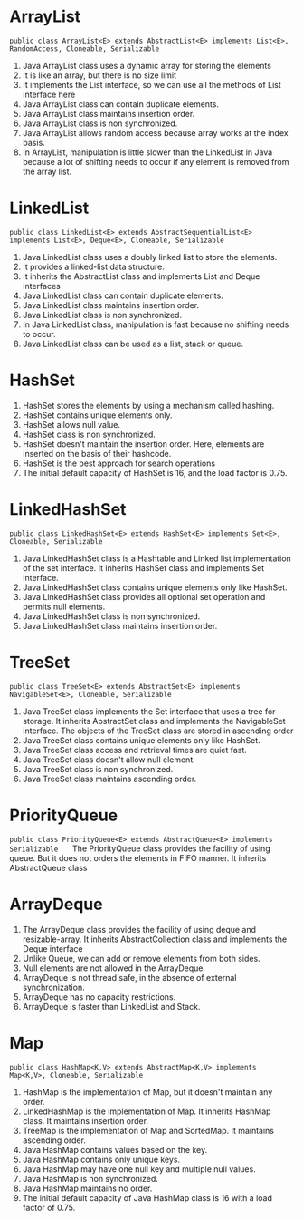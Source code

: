 # **ArrayList**

`public class ArrayList<E> extends AbstractList<E> implements List<E>, RandomAccess, Cloneable, Serializable`


1. Java ArrayList class uses a dynamic array for storing the elements
2. It is like an array, but there is no size limit
3. It implements the List interface, so we can use all the methods of List interface here
4. Java ArrayList class can contain duplicate elements.
5.  Java ArrayList class maintains insertion order.
6.  Java ArrayList class is non synchronized.
7.  Java ArrayList allows random access because array works at the index basis.
8. In ArrayList, manipulation is little slower than the LinkedList in Java because a lot of shifting needs to occur if any element is removed from the array list.


# **LinkedList**

`public class LinkedList<E> extends AbstractSequentialList<E> implements List<E>, Deque<E>, Cloneable, Serializable  
`

1. Java LinkedList class uses a doubly linked list to store the elements. 
2. It provides a linked-list data structure. 
3. It inherits the AbstractList class and implements List and Deque interfaces
4. Java LinkedList class can contain duplicate elements.
5. Java LinkedList class maintains insertion order.
6. Java LinkedList class is non synchronized.
7. In Java LinkedList class, manipulation is fast because no shifting needs to occur.
8. Java LinkedList class can be used as a list, stack or queue.

#  **HashSet**

1. HashSet stores the elements by using a mechanism called hashing.
2. HashSet contains unique elements only.
3. HashSet allows null value.
4. HashSet class is non synchronized.
5. HashSet doesn't maintain the insertion order. Here, elements are inserted on the basis of their hashcode.
6. HashSet is the best approach for search operations
7.   The initial default capacity of HashSet is 16, and the load factor is 0.75.

# **LinkedHashSet**

`public class LinkedHashSet<E> extends HashSet<E> implements Set<E>, Cloneable, Serializable
`
1. Java LinkedHashSet class is a Hashtable and Linked list implementation of the set interface. It inherits HashSet class and implements Set interface.
2. Java LinkedHashSet class contains unique elements only like HashSet.
3. Java LinkedHashSet class provides all optional set operation and permits null elements.
4. Java LinkedHashSet class is non synchronized.
5. Java LinkedHashSet class maintains insertion order.

# **TreeSet**

`public class TreeSet<E> extends AbstractSet<E> implements NavigableSet<E>, Cloneable, Serializable
`
1. Java TreeSet class implements the Set interface that uses a tree for storage. It inherits AbstractSet class and implements the NavigableSet interface. The objects of the TreeSet class are stored in ascending order
2. Java TreeSet class contains unique elements only like HashSet.
3. Java TreeSet class access and retrieval times are quiet fast.
4. Java TreeSet class doesn't allow null element.
5. Java TreeSet class is non synchronized.
6. Java TreeSet class maintains ascending order.


# **PriorityQueue**

`public class PriorityQueue<E> extends AbstractQueue<E> implements Serializable  
`
The PriorityQueue class provides the facility of using queue. But it does not orders the elements in FIFO manner. It inherits AbstractQueue class

# **ArrayDeque**

1. The ArrayDeque class provides the facility of using deque and resizable-array. It inherits AbstractCollection class and implements the Deque interface
2. Unlike Queue, we can add or remove elements from both sides.
3. Null elements are not allowed in the ArrayDeque.
4. ArrayDeque is not thread safe, in the absence of external synchronization.
5. ArrayDeque has no capacity restrictions.
6. ArrayDeque is faster than LinkedList and Stack.


# **Map**

`public class HashMap<K,V> extends AbstractMap<K,V> implements Map<K,V>, Cloneable, Serializable
`

1. HashMap is the implementation of Map, but it doesn't maintain any order.
2. LinkedHashMap is the implementation of Map. It inherits HashMap class. It maintains insertion order.
3. TreeMap is the implementation of Map and SortedMap. It maintains ascending order.
4. Java HashMap contains values based on the key.
5. Java HashMap contains only unique keys.
6. Java HashMap may have one null key and multiple null values.
7. Java HashMap is non synchronized.
8. Java HashMap maintains no order.
9. The initial default capacity of Java HashMap class is 16 with a load factor of 0.75.